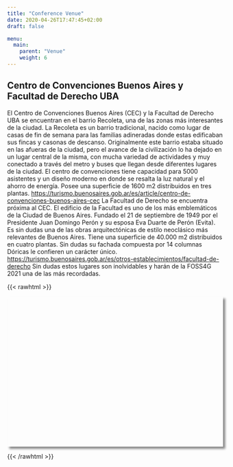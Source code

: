 ```yaml
---
title: "Conference Venue"
date: 2020-04-26T17:47:45+02:00
draft: false

menu:
  main:
    parent: "Venue"
    weight: 6
---
```


## Centro de Convenciones Buenos Aires y Facultad de Derecho UBA
El Centro de Convenciones Buenos Aires (CEC) y la Facultad de Derecho UBA se encuentran en el barrio Recoleta, una de las zonas más interesantes de la ciudad. La Recoleta es un barrio tradicional, nacido como lugar de casas de fin de semana para las familias adineradas donde estas edificaban sus fincas y casonas de descanso. Originalmente este barrio estaba situado en las afueras de la ciudad, pero el avance de la civilización lo ha dejado en un lugar central de la misma, con mucha variedad de actividades y muy conectado a través del metro y buses que llegan desde diferentes lugares de la ciudad.
El centro de convenciones tiene capacidad para 5000 asistentes y un diseño moderno en donde se resalta la luz natural y el ahorro de energía. Posee una superficie de 1600 m2 distribuidos en tres plantas. https://turismo.buenosaires.gob.ar/es/article/centro-de-convenciones-buenos-aires-cec 
La Facultad de Derecho se encuentra próxima al CEC. El edificio de la Facultad es uno de los más emblemáticos de la Ciudad de Buenos Aires. Fundado el 21 de septiembre de 1949 por el Presidente Juan Domingo Perón y su esposa Eva Duarte de Perón (Evita). Es sin dudas una de las obras arquitectónicas de estilo neoclásico más relevantes de Buenos Aires. Tiene una superficie de 40.000 m2 distribuidos en cuatro plantas. Sin dudas su fachada compuesta por 14 columnas Dóricas le confieren un carácter único. https://turismo.buenosaires.gob.ar/es/otros-establecimientos/facultad-de-derecho
 Sin dudas estos lugares son inolvidables y harán de la FOSS4G 2021 una de las más recordadas.




{{< rawhtml >}}
<!DOCTYPE html>
<html>
	<head>
		<link rel="stylesheet" href="https://unpkg.com/leaflet@1.6.0/dist/leaflet.css" />
		<script src="https://unpkg.com/leaflet@1.6.0/dist/leaflet.js"></script>
		<style>
		  #mymap { 
		  	position: relative;
		    width: 100%;
    		height: 350px;
    		outline: none;
		    box-shadow: 5px 5px 5px #888;
		 }
		</style>
	</head>
	<body>
		<div id="mymap"></div>
		<script>
		  var mymap = L.map('mymap').setView([-34.58313,-58.39141], 17);
		  L.tileLayer('http://{s}.tile.openstreetmap.org/{z}/{x}/{y}.png',{
			attribution: 'Map data &copy; <a href="http://openstreetmap.org">OpenStreetMap</a> contributors. <a',
			maxZoom: 18
			}).addTo(mymap);
		  L.control.scale().addTo(mymap);
		  var marcador_uno = L.marker([-34.58260,-58.38999], {
			title: "Centro de Convenciones Buenos Aires",
			draggable:false,
			}).bindPopup("<i>Centro de Convenciones Buenos Aires</i>")
			.addTo(mymap);
			var marcador_dos = L.marker([-34.58277,-58.39136], {
			title:"Facultad de Derecho",
			draggable:false,
			}).bindPopup("<i>Facultad de Derecho</i>")
			.addTo(mymap);
		</script>
	</body>
</html>

{{< /rawhtml >}}
